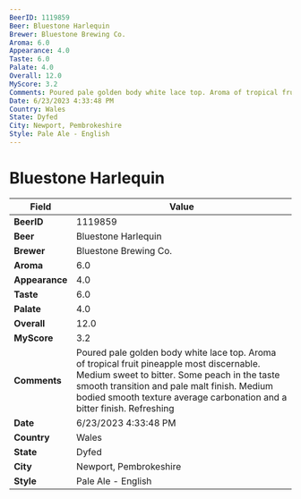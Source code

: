 ```yaml
---
BeerID: 1119859
Beer: Bluestone Harlequin
Brewer: Bluestone Brewing Co.
Aroma: 6.0
Appearance: 4.0
Taste: 6.0
Palate: 4.0
Overall: 12.0
MyScore: 3.2
Comments: Poured pale golden body white lace top. Aroma of tropical fruit pineapple most discernable. Medium sweet to bitter. Some peach in the taste smooth transition and pale malt finish. Medium bodied smooth texture average carbonation and a bitter finish. Refreshing
Date: 6/23/2023 4:33:48 PM
Country: Wales
State: Dyfed
City: Newport, Pembrokeshire
Style: Pale Ale - English
---
```


# Bluestone Harlequin 

| Field         | Value |
|---------------|-------|
| **BeerID** | 1119859 |
| **Beer** | Bluestone Harlequin  |
| **Brewer** | Bluestone Brewing Co. |
| **Aroma** | 6.0 |
| **Appearance** | 4.0 |
| **Taste** | 6.0 |
| **Palate** | 4.0 |
| **Overall** | 12.0 |
| **MyScore** | 3.2 |
| **Comments** | Poured pale golden body white lace top. Aroma of tropical fruit pineapple most discernable. Medium sweet to bitter. Some peach in the taste smooth transition and pale malt finish. Medium bodied smooth texture average carbonation and a bitter finish. Refreshing  |
| **Date** | 6/23/2023 4:33:48 PM |
| **Country** | Wales |
| **State** | Dyfed |
| **City** | Newport, Pembrokeshire |
| **Style** | Pale Ale - English |
